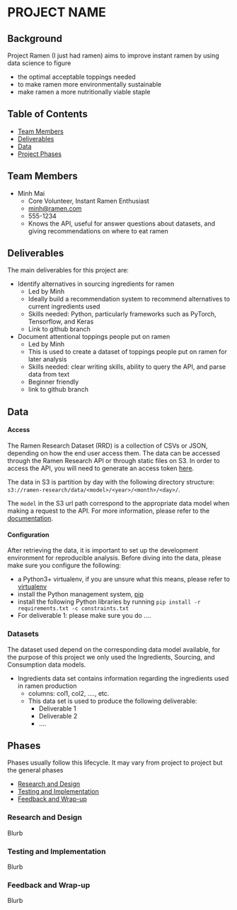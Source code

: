 # PROJECT NAME

## Background
 Project Ramen (I just had ramen) aims to improve instant ramen by using data science to figure
- the optimal acceptable toppings needed
- to make ramen more environmentally sustainable
- make ramen a more nutritionally viable staple

## Table of Contents
- [Team Members](#team-members)
- [Deliverables](#deliverables)
- [Data](#data)
- [Project Phases](#phases)

## Team Members
- Minh Mai
  - Core Volunteer, Instant Ramen Enthusiast
  - minh@ramen.com
  - 555-1234
  - Knows the API, useful for answer questions about datasets, and giving recommendations on where to eat ramen

## Deliverables
The main deliverables for this project are:
- Identify alternatives in sourcing ingredients for ramen
  - Led by Minh
  - Ideally build a recommendation system to recommend alternatives to current ingredients used
  - Skills needed: Python, particularly frameworks such as PyTorch, Tensorflow, and Keras
  - Link to github branch
- Document attentional toppings people put on ramen
  - Led by Minh
  - This is used to create a dataset of toppings people put on ramen for later analysis
  - Skills needed: clear writing skills, ability to query the API, and parse data from text
  - Beginner friendly
  - link to github branch

## Data
#### Access
The Ramen Research Dataset (RRD) is a collection of CSVs or JSON, depending on how the end user access them. The data can be accessed through the Ramen Research API or through static files on S3. In order to access the API, you will need to generate an access token [here](fakelink.com).

The data in S3 is partition by day with the following directory structure: `s3://ramen-research/data/<model>/<year>/<month>/<day>/`.

The `model` in the S3 url path correspond to the appropriate data model when making a request to the API. For more information, please refer to the [documentation](iamreallyhungry.com).

#### Configuration
After retrieving the data, it is important to set up the development environment for reproducible analysis. Before diving into the data, please make sure you configure the following:
- a Python3+ virtualenv, if you are unsure what this means, please refer to [virtualenv](virtualenv-pip-lib.com)
- install the Python management system, [pip](pip.com)
- install the following Python libraries by running `pip install -r requirements.txt -c constraints.txt`
- For deliverable 1: please make sure you do ....

### Datasets
The dataset used depend on the corresponding data model available, for the purpose of this project we only used the Ingredients, Sourcing, and Consumption data models.
- Ingredients data set contains information regarding the ingredients used in ramen production
  - columns: col1, col2, ...., etc.
  - This data set is used to produce the following deliverable:
    -  Deliverable 1
    -  Deliverable 2
    -  ....

## Phases
Phases usually follow this lifecycle. It may vary from project to project but the general phases
- [Research and Design](#research-and-design)
- [Testing and Implementation](#testing-and-implementation)
- [Feedback and Wrap-up](#feedback-and-wrap-up)

### Research and Design
Blurb

### Testing and Implementation
Blurb

### Feedback and Wrap-up
Blurb

